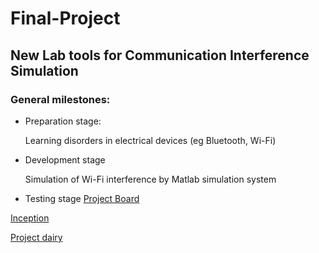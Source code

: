 # Final-Project
## New Lab tools for Communication Interference Simulation


### General milestones:
- Preparation stage:

   Learning disorders in electrical devices (eg Bluetooth, Wi-Fi)
- Development stage

  Simulation of Wi-Fi interference by Matlab simulation system
  
- Testing stage
[Project Board](https://github.com/Aviya-B/Final-Project/projects/1)<br>
 
[Inception](https://github.com/Aviya-B/Final-Project/wiki/Inception)<br>

[Project dairy](https://github.com/Aviya-B/Final-Project/wiki/Project-Diary)<br>

